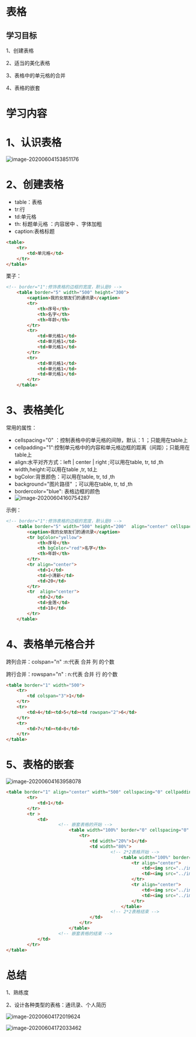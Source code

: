 # 表格

## 学习目标

1、创建表格

2、适当的美化表格

3、表格中的单元格的合并

4、表格的嵌套

# 学习内容

# 1、认识表格

![image-20200604153851176](表格.assets/image-20200604153851176.png)

# 2、创建表格

- table：表格
- tr:行
- td:单元格
- th: 标题单元格 ：内容居中 、字体加粗
- caption:表格标题

```html
<table>
	<tr>
		<td>单元格</td>
	</tr>
</table>
```

栗子：

```html
<!-- border="1":修饰表格的边框的宽度，默认是0 -->
	<table border="5" width="500" height="300">
		<caption>我的女朋友们的通讯录</caption>
		<tr>
			<th>序号</th>
			<th>名字</th>
			<th>年龄</th>
		</tr>
		<tr>
			<td>单元格1</td>
			<td>单元格1</td>
			<td>单元格1</td>
		</tr>
		<tr>
			<td>单元格1</td>
			<td>单元格1</td>
			<td>单元格1</td>
		</tr>
	</table>
```

# 3、表格美化

常用的属性：

- cellspacing="0" ：控制表格中的单元格的间隙，默认：1 ；只能用在table上
- cellpadding="1":控制单元格中的内容和单元格边框的距离（间距）；只能用在table上
- align:水平对齐方式：left | center | right ;可以用在table, tr, td ,th
- width,height:可以用在table ,tr, td上
- bgColor:背景颜色：可以用在table, tr, td ,th
- background="图片路径" ；可以用在table, tr, td ,th
- bordercolor="blue": 表格边框的颜色
- ![image-20200604160754287](表格.assets/image-20200604160754287.png)

示例：

```html
<!-- border="1":修饰表格的边框的宽度，默认是0 -->
	<table border="5" width="500" height="200"  align="center" cellspacing="0" cellpadding="1"  background="../images/4.gif">
		<caption>我的女朋友们的通讯录</caption>
		<tr bgColor="yellow">
			<th>序号</th>
			<th bgColor="red">名字</th>
			<th>年龄</th>
		</tr>
		<tr align="center">
			<td>1</td>
			<td>小清新</td>
			<td>20</td>
		</tr>
		<tr  align="center">
			<td>2</td>
			<td>金莲</td>
			<td>18</td>
		</tr>
	</table>
```

# 4、表格单元格合并

跨列合并：colspan="n" :n:代表 合并 列 的个数

跨行合并：rowspan="n" : n:代表 合并 行 的个数

```html
<table border="1" width="500">
	<tr>
		<td colspan="3">1</td>
	</tr>
	<tr>
		<td>4</td><td>5</td><td rowspan="2">6</td>
	</tr>
	<tr>
		<td>7</td><td>8</td>
	</tr>
</table>
```

# 5、表格的嵌套

![image-20200604163958078](表格.assets/image-20200604163958078.png)

```html
<table border="1" align="center" width="500" cellspacing="0" cellpadding="0">
		<tr>
			<td>1</td>
		</tr>
		<tr >
			<td>
					<!-- 嵌套表格的开始 -->
						<table width="100%" border="0" cellspacing="0" cellpadding="0">
							<tr>
								<td width="20%">1</td>
								<td width="80%">
										<!-- 2*2表格开始 -->
											<table width="100%" border="0" cellspacing="0" cellpadding="0">
												<tr align="center">
													<td><img src="../images/1.jpg" width="50" height="50"/></td>
													<td><img src="../images/1.jpg" width="50" height="50"/></td>
												</tr>
												<tr align="center">
													<td><img src="../images/1.jpg" width="50" height="50"/></td>
													<td><img src="../images/1.jpg" width="50" height="50"/></td>
												</tr>
											</table>
										<!-- 2*2表格结束 -->
								</td>
							</tr>
						</table>
					<!-- 嵌套表格的结束 -->
			</td>
		</tr>
</table>
```

# 总结

1、熟练度

2、设计各种类型的表格：通讯录、个人简历

![image-20200604172019624](表格.assets/image-20200604172019624.png)

![image-20200604172033462](表格.assets/image-20200604172033462.png)